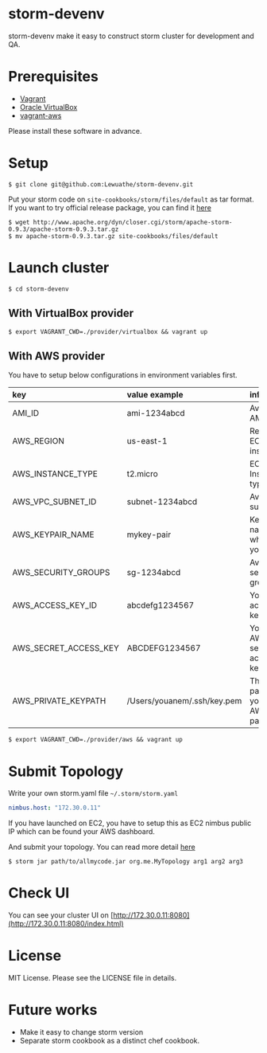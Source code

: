 storm-devenv
============

storm-devenv make it easy to construct storm cluster for development and QA.

# Prerequisites

* [Vagrant](https://www.vagrantup.com/)
* [Oracle VirtualBox](https://www.virtualbox.org/)
* [vagrant-aws](https://github.com/mitchellh/vagrant-aws)

Please install these software in advance.

# Setup

```
$ git clone git@github.com:Lewuathe/storm-devenv.git
```

Put your storm code on `site-cookbooks/storm/files/default` as tar format.
If you want to try official release package, you can find it [here](https://storm.apache.org/downloads.html)

```
$ wget http://www.apache.org/dyn/closer.cgi/storm/apache-storm-0.9.3/apache-storm-0.9.3.tar.gz
$ mv apache-storm-0.9.3.tar.gz site-cookbooks/files/default
```

# Launch cluster

```
$ cd storm-devenv
```

## With VirtualBox provider

```
$ export VAGRANT_CWD=./provider/virtualbox && vagrant up
```

## With AWS provider
You have to setup below configurations in environment variables first.

|key|value example|info|
|:---|:---|:---|
|AMI_ID|ami-1234abcd|Available AMI's ID|
|AWS_REGION|us-east-1|Region of EC2 instances|
|AWS_INSTANCE_TYPE|t2.micro|EC2 Instance type|
|AWS_VPC_SUBNET_ID|subnet-1234abcd|Avalable subnet ID|
|AWS_KEYPAIR_NAME|mykey-pair|Key pair name which you have|
|AWS_SECURITY_GROUPS|sg-1234abcd|Available security group|
|AWS_ACCESS_KEY_ID|abcdefg1234567|You AWS access key ID|
|AWS_SECRET_ACCESS_KEY|ABCDEFG1234567|Your AWS secret access key|
|AWS_PRIVATE_KEYPATH|/Users/youanem/.ssh/key.pem|The full path of your AWS key pair|

                                                  
```
$ export VAGRANT_CWD=./provider/aws && vagrant up
```

# Submit Topology

Write your own storm.yaml file `~/.storm/storm.yaml`

```~/.storm/storm.yaml
nimbus.host: "172.30.0.11"
```

If you have launched on EC2, you have to setup this as EC2 nimbus public IP which can be found your AWS dashboard.

And submit your topology. You can read more detail [here](https://storm.apache.org/documentation/Running-topologies-on-a-production-cluster.html)
```
$ storm jar path/to/allmycode.jar org.me.MyTopology arg1 arg2 arg3
```

# Check UI

You can see your cluster UI on [http://172.30.0.11:8080](http://172.30.0.11:8080/index.html)


# License

MIT License. Please see the LICENSE file in details.

# Future works

* Make it easy to change storm version
* Separate storm cookbook as a distinct chef cookbook.
